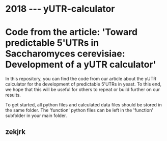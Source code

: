 # 2018 --- yUTR-calculator

# Code from the article: 'Toward predictable 5'UTRs in Saccharomyces cerevisiae: Development of a yUTR calculator'

In this repository, you can find the code from our article about the yUTR calculator for the development of predictable 5'UTRs in yeast.
To this end, we hope that this will be useful for others to repeat or build further on our results.

To get started, all python files and calculated data files should be stored in the same folder. The 'function' python files can be left in the 'function' subfolder in your main folder.

## zekjrk
